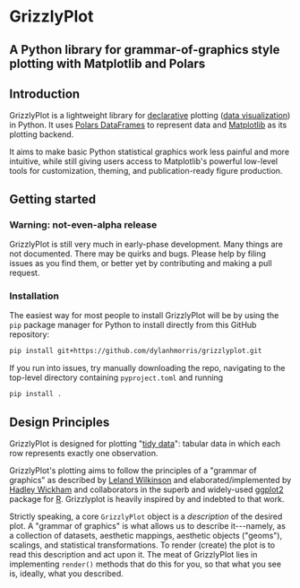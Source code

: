 # GrizzlyPlot

## A Python library for grammar-of-graphics style plotting with Matplotlib and Polars

## Introduction
GrizzlyPlot is a lightweight library for [declarative](https://stackoverflow.com/questions/1784664/what-is-the-difference-between-declarative-and-imperative-paradigm-in-programmin) plotting ([data visualization](https://clauswilke.com/dataviz)) in Python. It uses [Polars DataFrames](https://www.pola.rs/) to represent data and [Matplotlib](https://matplotlib.org/) as its plotting backend.

It aims to make basic Python statistical graphics work less painful and more intuitive, while still giving users access to Matplotlib's powerful low-level tools for customization, theming, and publication-ready figure production.

## Getting started

### Warning: not-even-alpha release
GrizzlyPlot is still very much in early-phase development. Many things are not documented. There may be quirks and bugs. Please help by filing issues as you find them, or better yet by contributing and making a pull request.

### Installation
The easiest way for most people to install GrizzlyPlot will be by using the `pip` package manager for Python to install directly from this GitHub repository:

```bash
pip install git+https://github.com/dylanhmorris/grizzlyplot.git
```

If you run into issues, try manually downloading the repo, navigating to the top-level directory containing `pyproject.toml` and running

```bash
pip install .
```

## Design Principles
GrizzlyPlot is designed for plotting "[tidy data](https://vita.had.co.nz/papers/tidy-data.pdf)": tabular data in which each row represents exactly one observation.

GrizzlyPlot's plotting aims to follow the principles of a "grammar of graphics" as described by [Leland Wilkinson](https://en.wikipedia.org/wiki/Leland_Wilkinson) and elaborated/implemented by [Hadley Wickham](https://hadley.nz/) and collaborators in the superb and widely-used [ggplot2](https://ggplot2.tidyverse.org/) package for [R](https://www.r-project.org/). Grizzlyplot is heavily inspired by and indebted to that work.

Strictly speaking, a core ``GrizzlyPlot`` object is a *description* of the desired plot. A "grammar of graphics" is what allows us to describe it---namely, as a collection of datasets, aesthetic mappings, aesthetic objects ("geoms"), scalings, and statistical transformations. To render (create) the plot is to read this description and act upon it. The meat of GrizzlyPlot lies in implementing ``render()`` methods that do this for you, so that what you see is, ideally, what you described.
